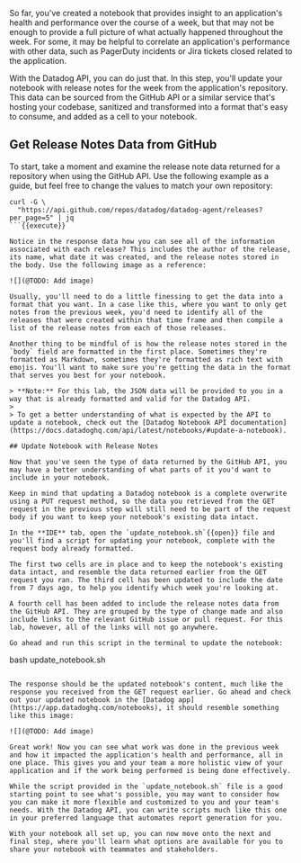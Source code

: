 So far, you've created a notebook that provides insight to an application's health and performance over the course of a week, but that may not be enough to provide a full picture of what actually happened throughout the week. For some, it may be helpful to correlate an application's performance with other data, such as PagerDuty incidents or Jira tickets closed related to the application. 

With the Datadog API, you can do just that. In this step, you'll update your notebook with release notes for the week from the application's repository. This data can be sourced from the GitHub API or a similar service that's hosting your codebase, sanitized and transformed into a format that's easy to consume, and added as a cell to your notebook.

## Get Release Notes Data from GitHub

To start, take a moment and examine the release note data returned for a repository when using the GitHub API. Use the following example as a guide, but feel free to change the values to match your own repository:

```
curl -G \
  "https://api.github.com/repos/datadog/datadog-agent/releases?per_page=5" | jq
```{{execute}}

Notice in the response data how you can see all of the information associated with each release? This includes the author of the release, its name, what date it was created, and the release notes stored in the body. Use the following image as a reference:

![](@TODO: Add image)

Usually, you'll need to do a little finessing to get the data into a format that you want. In a case like this, where you want to only get notes from the previous week, you'd need to identify all of the releases that were created within that time frame and then compile a list of the release notes from each of those releases.

Another thing to be mindful of is how the release notes stored in the `body` field are formatted in the first place. Sometimes they're formatted as Markdown, sometimes they're formatted as rich text with emojis. You'll want to make sure you're getting the data in the format that serves you best for your notebook.

> **Note:** For this lab, the JSON data will be provided to you in a way that is already formatted and valid for the Datadog API.
>
> To get a better understanding of what is expected by the API to update a notebook, check out the [Datadog Notebook API documentation](https://docs.datadoghq.com/api/latest/notebooks/#update-a-notebook).

## Update Notebook with Release Notes

Now that you've seen the type of data returned by the GitHub API, you may have a better understanding of what parts of it you'd want to include in your notebook. 

Keep in mind that updating a Datadog notebook is a complete overwrite using a PUT request method, so the data you retrieved from the GET request in the previous step will still need to be part of the request body if you want to keep your notebook's existing data intact.

In the **IDE** tab, open the `update_notebook.sh`{{open}} file and you'll find a script for updating your notebook, complete with the request body already formatted. 

The first two cells are in place and to keep the notebook's existing data intact, and resemble the data returned earlier from the GET request you ran. The third cell has been updated to include the date from 7 days ago, to help you identify which week you're looking at.

A fourth cell has been added to include the release notes data from the GitHub API. They are grouped by the type of change made and also include links to the relevant GitHub issue or pull request. For this lab, however, all of the links will not go anywhere.

Go ahead and run this script in the terminal to update the notebook:

```
bash update_notebook.sh
```{{execute}}

The response should be the updated notebook's content, much like the response you received from the GET request earlier. Go ahead and check out your updated notebook in the [Datadog app](https://app.datadoghq.com/notebooks), it should resemble something like this image:

![](@TODO: Add image)

Great work! Now you can see what work was done in the previous week and how it impacted the application's health and performance, all in one place. This gives you and your team a more holistic view of your application and if the work being performed is being done effectively.

While the script provided in the `update_notebook.sh` file is a good starting point to see what's possible, you may want to consider how you can make it more flexible and customized to you and your team's needs. With the Datadog API, you can write scripts much like this one in your preferred language that automates report generation for you.

With your notebook all set up, you can now move onto the next and final step, where you'll learn what options are available for you to share your notebook with teammates and stakeholders.
